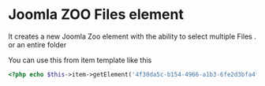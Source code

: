# Joomla ZOO Files element
It creates a new Joomla Zoo element with the ability to select multiple Files . or an entire folder

You can use this from item template like this
```php
<?php echo $this->item->getElement('4f30da5c-b154-4966-a1b3-6fe2d3bfa4f4')->render(); ?>
```


